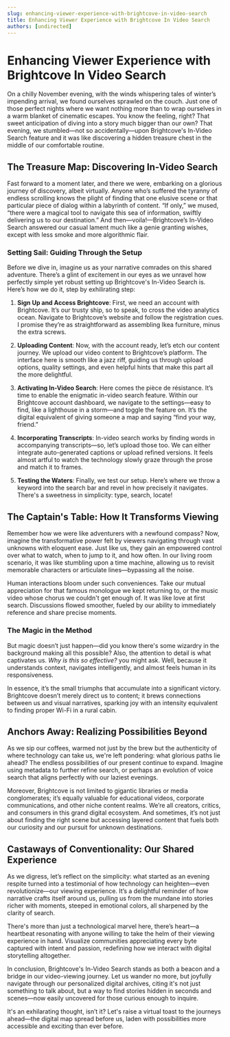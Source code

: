 ```yaml
---
slug: enhancing-viewer-experience-with-brightcove-in-video-search
title: Enhancing Viewer Experience with Brightcove In Video Search
authors: [undirected]
---
```



# Enhancing Viewer Experience with Brightcove In Video Search

On a chilly November evening, with the winds whispering tales of winter’s impending arrival, we found ourselves sprawled on the couch. Just one of those perfect nights where we want nothing more than to wrap ourselves in a warm blanket of cinematic escapes. You know the feeling, right? That sweet anticipation of diving into a story much bigger than our own? That evening, we stumbled—not so accidentally—upon Brightcove's In-Video Search feature and it was like discovering a hidden treasure chest in the middle of our comfortable routine.

## The Treasure Map: Discovering In-Video Search

Fast forward to a moment later, and there we were, embarking on a glorious journey of discovery, albeit virtually. Anyone who’s suffered the tyranny of endless scrolling knows the plight of finding that one elusive scene or that particular piece of dialog within a labyrinth of content. “If only,” we mused, “there were a magical tool to navigate this sea of information, swiftly delivering us to our destination.” And then—voila!—Brightcove’s In-Video Search answered our casual lament much like a genie granting wishes, except with less smoke and more algorithmic flair.

### Setting Sail: Guiding Through the Setup

Before we dive in, imagine us as your narrative comrades on this shared adventure. There’s a glint of excitement in our eyes as we unravel how perfectly simple yet robust setting up Brightcove's In-Video Search is. Here’s how we do it, step by exhilirating step:

1. **Sign Up and Access Brightcove**: First, we need an account with Brightcove. It’s our trusty ship, so to speak, to cross the video analytics ocean. Navigate to Brightcove’s website and follow the registration cues. I promise they’re as straightforward as assembling Ikea furniture, minus the extra screws.

2. **Uploading Content**: Now, with the account ready, let’s etch our content journey. We upload our video content to Brightcove’s platform. The interface here is smooth like a jazz riff, guiding us through upload options, quality settings, and even helpful hints that make this part all the more delightful.

3. **Activating In-Video Search**: Here comes the pièce de résistance. It’s time to enable the enigmatic in-video search feature. Within our Brightcove account dashboard, we navigate to the settings—easy to find, like a lighthouse in a storm—and toggle the feature on. It’s the digital equivalent of giving someone a map and saying “find your way, friend.”

4. **Incorporating Transcripts**: In-video search works by finding words in accompanying transcripts—so, let’s upload those too. We can either integrate auto-generated captions or upload refined versions. It feels almost artful to watch the technology slowly graze through the prose and match it to frames.

5. **Testing the Waters**: Finally, we test our setup. Here’s where we throw a keyword into the search bar and revel in how precisely it navigates. There's a sweetness in simplicity: type, search, locate!

## The Captain's Table: How It Transforms Viewing

Remember how we were like adventurers with a newfound compass? Now, imagine the transformative power felt by viewers navigating through vast unknowns with eloquent ease. Just like us, they gain an empowered control over what to watch, when to jump to it, and how often. In our living room scenario, it was like stumbling upon a time machine, allowing us to revisit memorable characters or articulate lines—bypassing all the noise.

Human interactions bloom under such conveniences. Take our mutual appreciation for that famous monologue we kept returning to, or the music video whose chorus we couldn't get enough of. It was like love at first search. Discussions flowed smoother, fueled by our ability to immediately reference and share precise moments.

### The Magic in the Method

But magic doesn’t just happen—did you know there's some wizardry in the background making all this possible? Also, the attention to detail is what captivates us. *Why is this so effective?* you might ask. Well, because it understands context, navigates intelligently, and almost feels human in its responsiveness.

In essence, it’s the small triumphs that accumulate into a significant victory. Brightcove doesn’t merely direct us to content; it brews connections between us and visual narratives, sparking joy with an intensity equivalent to finding proper Wi-Fi in a rural cabin.

## Anchors Away: Realizing Possibilities Beyond

As we sip our coffees, warmed not just by the brew but the authenticity of where technology can take us, we're left pondering: what glorious paths lie ahead? The endless possibilities of our present continue to expand. Imagine using metadata to further refine search, or perhaps an evolution of voice search that aligns perfectly with our laziest evenings.

Moreover, Brightcove is not limited to gigantic libraries or media conglomerates; it’s equally valuable for educational videos, corporate communications, and other niche content realms. We’re all creators, critics, and consumers in this grand digital ecosystem. And sometimes, it’s not just about finding the right scene but accessing layered content that fuels both our curiosity and our pursuit for unknown destinations.

## Castaways of Conventionality: Our Shared Experience

As we digress, let’s reflect on the simplicity: what started as an evening respite turned into a testimonial of how technology can heighten—even revolutionize—our viewing experience. It’s a delightful reminder of how narrative crafts itself around us, pulling us from the mundane into stories richer with moments, steeped in emotional colors, all sharpened by the clarity of search.

There's more than just a technological marvel here, there’s heart—a heartbeat resonating with anyone willing to take the helm of their viewing experience in hand. Visualize communities appreciating every byte captured with intent and passion, redefining how we interact with digital storytelling altogether.

In conclusion, Brightcove's In-Video Search stands as both a beacon and a bridge in our video-viewing journey. Let us wander no more, but joyfully navigate through our personalized digital archives, citing it's not just something to talk about, but a way to find stories hidden in seconds and scenes—now easily uncovered for those curious enough to inquire.

It's an exhilarating thought, isn’t it? Let's raise a virtual toast to the journeys ahead—the digital map spread before us, laden with possibilities more accessible and exciting than ever before.